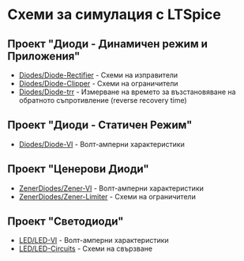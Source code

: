 # Схеми за симулация с LTSpice

## Проект "Диоди - Динамичен режим и Приложения"
* [Diodes/Diode-Rectifier](Diodes/Diode-Rectifier) - Схеми на изправители
* [Diodes/Diode-Clipper](Diodes/Diode-Clipper) - Схеми на ограничители
* [Diodes/Diode-trr](Diodes/Diode-trr) - Измерване на времето за възстановяване на обратното съпротивление (reverse recovery time)

## Проект "Диоди - Статичен Режим"
* [Diodes/Diode-VI](Diodes/Diode-VI) - Волт-амперни характеристики

## Проект "Ценерови Диоди"
* [ZenerDiodes/Zener-VI](ZenerDiodes/Zener-VI) - Волт-амперни характеристики
* [ZenerDiodes/Zener-Limiter](ZenerDiodes/Zener-Limiter) - Схеми на ограничители

## Проект "Светодиоди"
* [LED/LED-VI](LED/LED-VI) - Волт-амперни характеристики
* [LED/LED-Circuits](LED/LED-Circuits) - Схеми на свързване